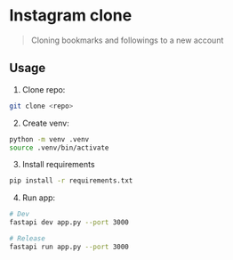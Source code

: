 # Instagram clone 
> Cloning bookmarks and followings to a new account

## Usage
1. Clone repo:
```bash
git clone <repo>
```
2. Create venv:
```bash
python -m venv .venv
source .venv/bin/activate
```
3. Install requirements
```bash
pip install -r requirements.txt
```
4. Run app:
```bash
# Dev
fastapi dev app.py --port 3000

# Release
fastapi run app.py --port 3000
```
